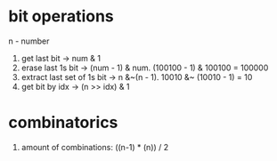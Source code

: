 # bit operations

n - number

1. get last bit -> num & 1
2. erase last 1s bit -> (num - 1) & num. (100100 - 1) & 100100 = 100000
3. extract last set of 1s bit -> n &\~(n - 1). 10010 &~ (10010 - 1) = 10
4. get bit by idx -> (n >> idx) & 1

# combinatorics

1. amount of combinations: ((n-1) * (n)) / 2
